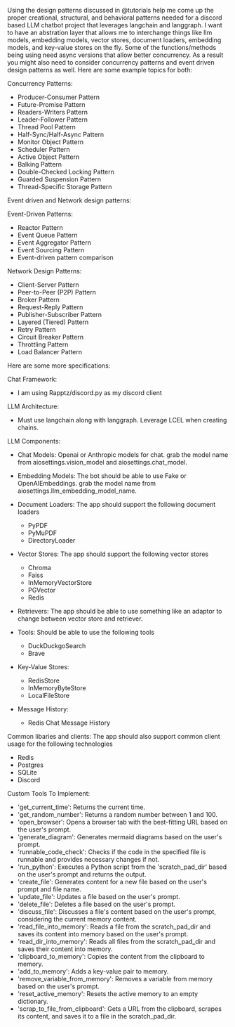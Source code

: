 Using the design patterns discussed in @tutorials help me come up the proper creational, structural, and behavioral
patterns needed for a discord based LLM chatbot project that leverages langchain and langgraph. I want to have an
abstration layer that allows me to interchange things like llm models, embedding models, vector stores, document
loaders, embedding models, and key-value stores on the fly. Some of the functions/methods being using need async
versions that allow better concurrency. As a result you might also need to consider concurrency patterns and event
driven design patterns as well. Here are some example topics for both:

Concurrency Patterns:

- Producer-Consumer Pattern
- Future-Promise Pattern
- Readers-Writers Pattern
- Leader-Follower Pattern
- Thread Pool Pattern
- Half-Sync/Half-Async Pattern
- Monitor Object Pattern
- Scheduler Pattern
- Active Object Pattern
- Balking Pattern
- Double-Checked Locking Pattern
- Guarded Suspension Pattern
- Thread-Specific Storage Pattern

Event driven and Network design patterns:

Event-Driven Patterns:

- Reactor Pattern
- Event Queue Pattern
- Event Aggregator Pattern
- Event Sourcing Pattern
- Event-driven pattern comparison

Network Design Patterns:

- Client-Server Pattern
- Peer-to-Peer (P2P) Pattern
- Broker Pattern
- Request-Reply Pattern
- Publisher-Subscriber Pattern
- Layered (Tiered) Pattern
- Retry Pattern
- Circuit Breaker Pattern
- Throttling Pattern
- Load Balancer Pattern

Here are some more specifications:

Chat Framework:

- I am using Rapptz/discord.py as my discord client

LLM Architecture:

- Must use langchain along with langgraph. Leverage LCEL when creating chains.

LLM Components:

- Chat Models: Openai or Anthropic models for chat. grab the model name from aiosettings.vision_model and
    aiosettings.chat_model.

- Embedding Models: The bot should be able to use Fake or OpenAIEmbeddings. grab the model name from
    aiosettings.llm_embedding_model_name.

- Document Loaders: The app should support the following document loaders

    - PyPDF
    - PyMuPDF
    - DirectoryLoader

- Vector Stores: The app should support the following vector stores

    - Chroma
    - Faiss
    - InMemoryVectorStore
    - PGVector
    - Redis

- Retrievers: The app should be able to use something like an adaptor to change between vector store and retriever.

- Tools: Should be able to use the following tools

    - DuckDuckgoSearch
    - Brave

- Key-Value Stores:

    - RedisStore
    - InMemoryByteStore
    - LocalFileStore

- Message History:

    - Redis Chat Message History

Common libaries and clients: The app should also support common client usage for the following technologies

- Redis
- Postgres
- SQLite
- Discord

Custom Tools To Implement:

- 'get_current_time': Returns the current time.
- 'get_random_number': Returns a random number between 1 and 100.
- 'open_browser': Opens a browser tab with the best-fitting URL based on the user's prompt.
- 'generate_diagram': Generates mermaid diagrams based on the user's prompt.
- 'runnable_code_check': Checks if the code in the specified file is runnable and provides necessary changes if not.
- 'run_python': Executes a Python script from the 'scratch_pad_dir' based on the user's prompt and returns the output.
- 'create_file': Generates content for a new file based on the user's prompt and file name.
- 'update_file': Updates a file based on the user's prompt.
- 'delete_file': Deletes a file based on the user's prompt.
- 'discuss_file': Discusses a file's content based on the user's prompt, considering the current memory content.
- 'read_file_into_memory': Reads a file from the scratch_pad_dir and saves its content into memory based on the user's
    prompt.
- 'read_dir_into_memory': Reads all files from the scratch_pad_dir and saves their content into memory.
- 'clipboard_to_memory': Copies the content from the clipboard to memory.
- 'add_to_memory': Adds a key-value pair to memory.
- 'remove_variable_from_memory': Removes a variable from memory based on the user's prompt.
- 'reset_active_memory': Resets the active memory to an empty dictionary.
- 'scrap_to_file_from_clipboard': Gets a URL from the clipboard, scrapes its content, and saves it to a file in the
    scratch_pad_dir.

